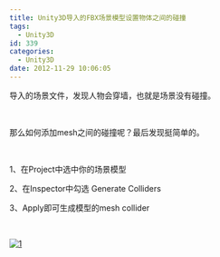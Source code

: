 ```yaml
---
title: Unity3D导入的FBX场景模型设置物体之间的碰撞
tags:
  - Unity3D
id: 339
categories:
  - Unity3D
date: 2012-11-29 10:06:05
---
```


导入的场景文件，发现人物会穿墙，也就是场景没有碰撞。

&nbsp;

那么如何添加mesh之间的碰撞呢？最后发现挺简单的。

&nbsp;

1、在Project中选中你的场景模型

2、在Inspector中勾选 Generate Colliders

3、Apply即可生成模型的mesh collider

&nbsp;

[![](http://www.cocos2dev.com/wp-content/uploads/2012/11/11.jpg "1")](http://www.cocos2dev.com/wp-content/uploads/2012/11/11.jpg)